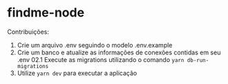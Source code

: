 # findme-node

Contribuições:

01. Crie um arquivo .env seguindo o modelo .env.example
02. Crie um banco e atualize as informações de conexões contidas em seu .env
02.1 Execute as migrations utilizando o comando `yarn db-run-migrations`
03. Utilize `yarn dev` para executar a aplicação
